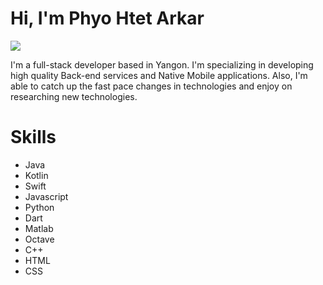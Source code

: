 # Hi, I'm Phyo Htet Arkar

<img src="phyohtetarkar/cover.png">

I'm a full-stack developer based in Yangon. I'm specializing in developing high quality Back-end services and Native Mobile applications. Also, I'm able to catch up the fast pace changes in technologies and enjoy on researching new technologies.

# Skills

- Java
- Kotlin
- Swift
- Javascript
- Python
- Dart
- Matlab
- Octave
- C++
- HTML
- CSS
